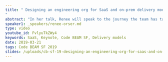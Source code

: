 ```yaml
---
title: " Designing an engineering org for SaaS and on-prem delivery models
"
abstract: "In her talk, Renee will speak to the journey the team has taken over the past two years to tackle the systemic complexity presented by multiple deployment mechanisms, from first developing and operating a SaaS DNS platform, to later also releasing versioned software for on-prem usage of their DNS products."
speaker1: _speakers/renee-orser.md
type: video
youtube_id: FvlyuTkZWy4
keywords: SaaS, Keynote, Code BEAM SF, Delivery models
date: 2019-03-21
tags: Code BEAM SF 2019
slides: /uploads/cb-sf-19-designing-an-engineering-org-for-saas-and-on-prem-delivery-models-renee-orser.pdf
---
```


